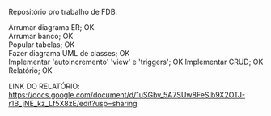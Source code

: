 
Repositório pro trabalho de FDB.

Arrumar diagrama ER;  OK  
Arrumar banco;        OK  
Popular tabelas;      OK  
Fazer diagrama UML de classes;   OK  
Implementar 'autoincremento' 'view' e 'triggers';  OK 
Implementar CRUD;  OK  
Relatório;  OK
  
LINK DO RELATÓRIO: https://docs.google.com/document/d/1uSGbv_5A7SUw8FeSIb9X2OTJ-r1B_jNE_kz_Lf5X8zE/edit?usp=sharing
